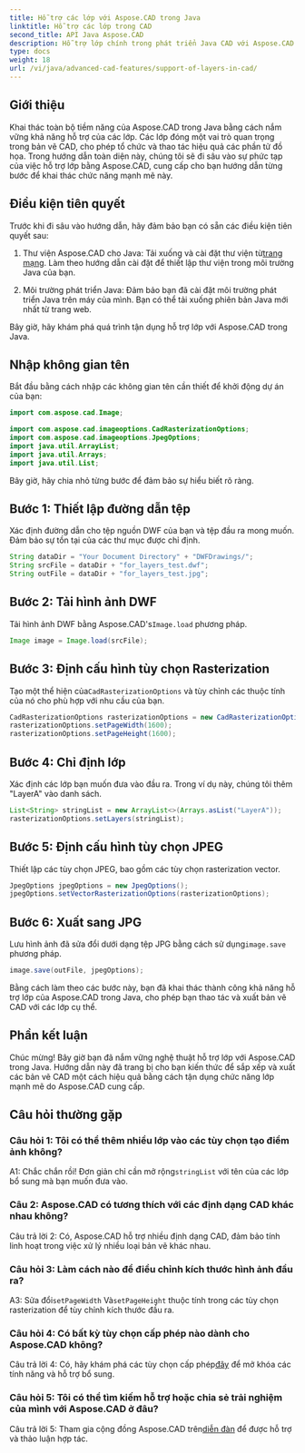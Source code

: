 ```yaml
---
title: Hỗ trợ các lớp với Aspose.CAD trong Java
linktitle: Hỗ trợ các lớp trong CAD
second_title: API Java Aspose.CAD
description: Hỗ trợ lớp chính trong phát triển Java CAD với Aspose.CAD. Sắp xếp và xuất bản vẽ dễ dàng.
type: docs
weight: 18
url: /vi/java/advanced-cad-features/support-of-layers-in-cad/
---
```

## Giới thiệu

Khai thác toàn bộ tiềm năng của Aspose.CAD trong Java bằng cách nắm vững khả năng hỗ trợ của các lớp. Các lớp đóng một vai trò quan trọng trong bản vẽ CAD, cho phép tổ chức và thao tác hiệu quả các phần tử đồ họa. Trong hướng dẫn toàn diện này, chúng tôi sẽ đi sâu vào sự phức tạp của việc hỗ trợ lớp bằng Aspose.CAD, cung cấp cho bạn hướng dẫn từng bước để khai thác chức năng mạnh mẽ này.

## Điều kiện tiên quyết

Trước khi đi sâu vào hướng dẫn, hãy đảm bảo bạn có sẵn các điều kiện tiên quyết sau:

1.  Thư viện Aspose.CAD cho Java: Tải xuống và cài đặt thư viện từ[trang mạng](https://releases.aspose.com/cad/java/). Làm theo hướng dẫn cài đặt để thiết lập thư viện trong môi trường Java của bạn.

2. Môi trường phát triển Java: Đảm bảo bạn đã cài đặt môi trường phát triển Java trên máy của mình. Bạn có thể tải xuống phiên bản Java mới nhất từ trang web.

Bây giờ, hãy khám phá quá trình tận dụng hỗ trợ lớp với Aspose.CAD trong Java.

## Nhập không gian tên

Bắt đầu bằng cách nhập các không gian tên cần thiết để khởi động dự án của bạn:

```java
import com.aspose.cad.Image;

import com.aspose.cad.imageoptions.CadRasterizationOptions;
import com.aspose.cad.imageoptions.JpegOptions;
import java.util.ArrayList;
import java.util.Arrays;
import java.util.List;
```

Bây giờ, hãy chia nhỏ từng bước để đảm bảo sự hiểu biết rõ ràng.

## Bước 1: Thiết lập đường dẫn tệp

Xác định đường dẫn cho tệp nguồn DWF của bạn và tệp đầu ra mong muốn. Đảm bảo sự tồn tại của các thư mục được chỉ định.

```java
String dataDir = "Your Document Directory" + "DWFDrawings/";
String srcFile = dataDir + "for_layers_test.dwf";
String outFile = dataDir + "for_layers_test.jpg";
```

## Bước 2: Tải hình ảnh DWF

 Tải hình ảnh DWF bằng Aspose.CAD's`Image.load` phương pháp.

```java
Image image = Image.load(srcFile);
```

## Bước 3: Định cấu hình tùy chọn Rasterization

 Tạo một thể hiện của`CadRasterizationOptions` và tùy chỉnh các thuộc tính của nó cho phù hợp với nhu cầu của bạn.

```java
CadRasterizationOptions rasterizationOptions = new CadRasterizationOptions();
rasterizationOptions.setPageWidth(1600);
rasterizationOptions.setPageHeight(1600);
```

## Bước 4: Chỉ định lớp

Xác định các lớp bạn muốn đưa vào đầu ra. Trong ví dụ này, chúng tôi thêm "LayerA" vào danh sách.

```java
List<String> stringList = new ArrayList<>(Arrays.asList("LayerA"));
rasterizationOptions.setLayers(stringList);
```

## Bước 5: Định cấu hình tùy chọn JPEG

Thiết lập các tùy chọn JPEG, bao gồm các tùy chọn rasterization vector.

```java
JpegOptions jpegOptions = new JpegOptions();
jpegOptions.setVectorRasterizationOptions(rasterizationOptions);
```

## Bước 6: Xuất sang JPG

 Lưu hình ảnh đã sửa đổi dưới dạng tệp JPG bằng cách sử dụng`image.save` phương pháp.

```java
image.save(outFile, jpegOptions);
```

Bằng cách làm theo các bước này, bạn đã khai thác thành công khả năng hỗ trợ lớp của Aspose.CAD trong Java, cho phép bạn thao tác và xuất bản vẽ CAD với các lớp cụ thể.

## Phần kết luận

Chúc mừng! Bây giờ bạn đã nắm vững nghệ thuật hỗ trợ lớp với Aspose.CAD trong Java. Hướng dẫn này đã trang bị cho bạn kiến thức để sắp xếp và xuất các bản vẽ CAD một cách hiệu quả bằng cách tận dụng chức năng lớp mạnh mẽ do Aspose.CAD cung cấp.

## Câu hỏi thường gặp

### Câu hỏi 1: Tôi có thể thêm nhiều lớp vào các tùy chọn tạo điểm ảnh không?

 A1: Chắc chắn rồi! Đơn giản chỉ cần mở rộng`stringList` với tên của các lớp bổ sung mà bạn muốn đưa vào.

### Câu 2: Aspose.CAD có tương thích với các định dạng CAD khác nhau không?

Câu trả lời 2: Có, Aspose.CAD hỗ trợ nhiều định dạng CAD, đảm bảo tính linh hoạt trong việc xử lý nhiều loại bản vẽ khác nhau.

### Câu hỏi 3: Làm cách nào để điều chỉnh kích thước hình ảnh đầu ra?

 A3: Sửa đổi`setPageWidth` Và`setPageHeight` thuộc tính trong các tùy chọn rasterization để tùy chỉnh kích thước đầu ra.

### Câu hỏi 4: Có bất kỳ tùy chọn cấp phép nào dành cho Aspose.CAD không?

 Câu trả lời 4: Có, hãy khám phá các tùy chọn cấp phép[đây](https://purchase.aspose.com/buy) để mở khóa các tính năng và hỗ trợ bổ sung.

### Câu hỏi 5: Tôi có thể tìm kiếm hỗ trợ hoặc chia sẻ trải nghiệm của mình với Aspose.CAD ở đâu?

Câu trả lời 5: Tham gia cộng đồng Aspose.CAD trên[diễn đàn](https://forum.aspose.com/c/cad/19) để được hỗ trợ và thảo luận hợp tác.
